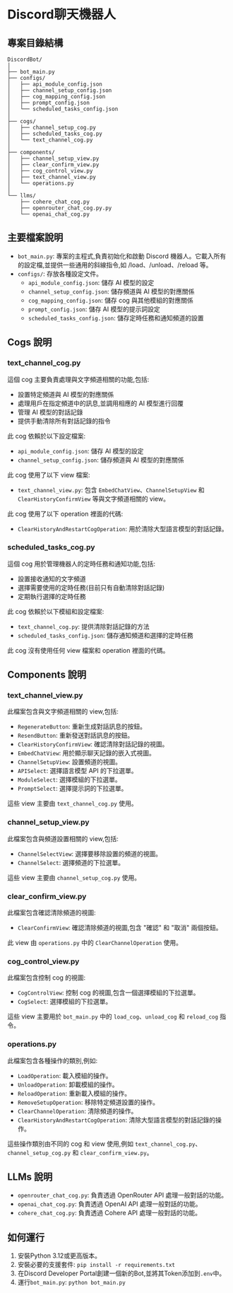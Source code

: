# Discord聊天機器人

## 專案目錄結構

```
DiscordBot/
│
├── bot_main.py
├── configs/
│   ├── api_module_config.json
│   ├── channel_setup_config.json
│   ├── cog_mapping_config.json
│   ├── prompt_config.json
│   └── scheduled_tasks_config.json
│
├── cogs/
│   ├── channel_setup_cog.py
│   ├── scheduled_tasks_cog.py
│   └── text_channel_cog.py
│
├── components/
│   ├── channel_setup_view.py
│   ├── clear_confirm_view.py
│   ├── cog_control_view.py
│   ├── text_channel_view.py
│   └── operations.py
│
└── llms/
    ├── cohere_chat_cog.py
    ├── openrouter_chat_cog.py.py
    └── openai_chat_cog.py
```

## 主要檔案說明

- `bot_main.py`: 專案的主程式,負責初始化和啟動 Discord 機器人。它載入所有的設定檔,並提供一些通用的斜線指令,如 /load、/unload、/reload 等。
- `configs/`: 存放各種設定文件。
  - `api_module_config.json`: 儲存 AI 模型的設定
  - `channel_setup_config.json`: 儲存頻道與 AI 模型的對應關係
  - `cog_mapping_config.json`: 儲存 cog 與其他模組的對應關係
  - `prompt_config.json`: 儲存 AI 模型的提示詞設定
  - `scheduled_tasks_config.json`: 儲存定時任務和通知頻道的設置

## Cogs 說明

### text_channel_cog.py

這個 cog 主要負責處理與文字頻道相關的功能,包括:

- 設置特定頻道與 AI 模型的對應關係
- 處理用戶在指定頻道中的訊息,並調用相應的 AI 模型進行回覆
- 管理 AI 模型的對話記錄
- 提供手動清除所有對話記錄的指令

此 cog 依賴於以下設定檔案:

- `api_module_config.json`: 儲存 AI 模型的設定
- `channel_setup_config.json`: 儲存頻道與 AI 模型的對應關係

此 cog 使用了以下 view 檔案:

- `text_channel_view.py`: 包含 `EmbedChatView`、`ChannelSetupView` 和 `ClearHistoryConfirmView` 等與文字頻道相關的 view。

此 cog 使用了以下 operation 裡面的代碼:

- `ClearHistoryAndRestartCogOperation`: 用於清除大型語言模型的對話記錄。

### scheduled_tasks_cog.py

這個 cog 用於管理機器人的定時任務和通知功能,包括:

- 設置接收通知的文字頻道
- 選擇需要使用的定時任務(目前只有自動清除對話記錄)
- 定期執行選擇的定時任務

此 cog 依賴於以下模組和設定檔案:

- `text_channel_cog.py`: 提供清除對話記錄的方法
- `scheduled_tasks_config.json`: 儲存通知頻道和選擇的定時任務

此 cog 沒有使用任何 view 檔案和 operation 裡面的代碼。

## Components 說明

### text_channel_view.py

此檔案包含與文字頻道相關的 view,包括:

- `RegenerateButton`: 重新生成對話訊息的按鈕。
- `ResendButton`: 重新發送對話訊息的按鈕。
- `ClearHistoryConfirmView`: 確認清除對話記錄的視圖。
- `EmbedChatView`: 用於顯示聊天記錄的嵌入式視圖。
- `ChannelSetupView`: 設置頻道的視圖。
- `APISelect`: 選擇語言模型 API 的下拉選單。
- `ModuleSelect`: 選擇模組的下拉選單。
- `PromptSelect`: 選擇提示詞的下拉選單。

這些 view 主要由 `text_channel_cog.py` 使用。

### channel_setup_view.py

此檔案包含與頻道設置相關的 view,包括:

- `ChannelSelectView`: 選擇要移除設置的頻道的視圖。
- `ChannelSelect`: 選擇頻道的下拉選單。

這些 view 主要由 `channel_setup_cog.py` 使用。

### clear_confirm_view.py

此檔案包含確認清除頻道的視圖:

- `ClearConfirmView`: 確認清除頻道的視圖,包含 "確認" 和 "取消" 兩個按鈕。

此 view 由 `operations.py` 中的 `ClearChannelOperation` 使用。

### cog_control_view.py

此檔案包含控制 cog 的視圖:

- `CogControlView`: 控制 cog 的視圖,包含一個選擇模組的下拉選單。
- `CogSelect`: 選擇模組的下拉選單。

這些 view 主要用於 `bot_main.py` 中的 `load_cog`、`unload_cog` 和 `reload_cog` 指令。

### operations.py

此檔案包含各種操作的類別,例如:

- `LoadOperation`: 載入模組的操作。
- `UnloadOperation`: 卸載模組的操作。
- `ReloadOperation`: 重新載入模組的操作。
- `RemoveSetupOperation`: 移除特定頻道設置的操作。
- `ClearChannelOperation`: 清除頻道的操作。
- `ClearHistoryAndRestartCogOperation`: 清除大型語言模型的對話記錄的操作。

這些操作類別由不同的 cog 和 view 使用,例如 `text_channel_cog.py`、`channel_setup_cog.py` 和 `clear_confirm_view.py`。


## LLMs 說明

- `openrouter_chat_cog.py`: 負責透過 OpenRouter API 處理一般對話的功能。
- `openai_chat_cog.py`: 負責透過 OpenAI API 處理一般對話的功能。
- `cohere_chat_cog.py`: 負責透過 Cohere API 處理一般對話的功能。

## 如何運行

1. 安裝Python 3.12或更高版本。
2. 安裝必要的支援套件: `pip install -r requirements.txt`
3. 在Discord Developer Portal創建一個新的Bot,並將其Token添加到`.env`中。
4. 運行`bot_main.py`: `python bot_main.py`


